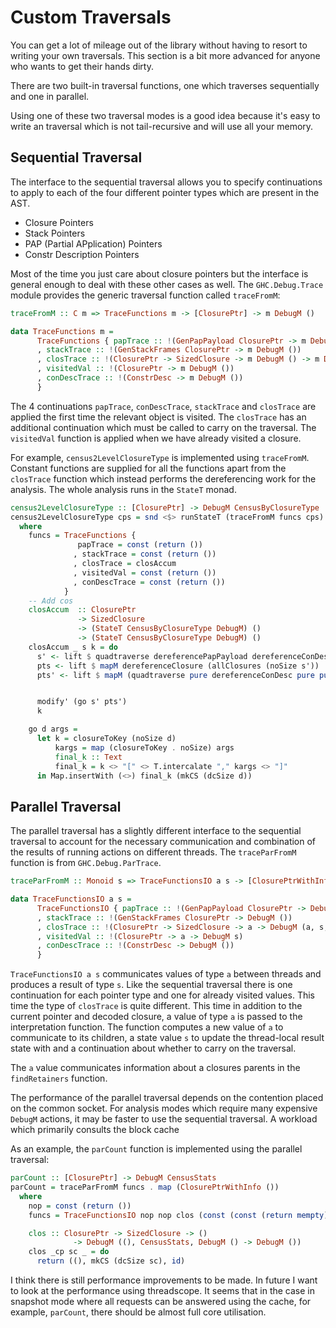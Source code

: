 # Custom Traversals

You can get a lot of mileage out of the library without having to resort to writing
your own traversals. This section is a bit more advanced for anyone who wants to
get their hands dirty.

There are two built-in traversal functions, one which traverses sequentially
and one in parallel.

Using one of these two traversal modes is a good idea because it's easy to
write an traversal which is not tail-recursive and will use all your memory.

## Sequential Traversal

The interface to the sequential traversal allows you to specify continuations
to apply to each of the four different pointer types which are present in the AST.

* Closure Pointers
* Stack Pointers
* PAP (Partial APplication) Pointers
* Constr Description Pointers

Most of the time you just care about closure pointers but the interface is general
enough to deal with these other cases as well. The `GHC.Debug.Trace` module provides
the generic traversal function called `traceFromM`:

```haskell
traceFromM :: C m => TraceFunctions m -> [ClosurePtr] -> m DebugM ()

data TraceFunctions m =
      TraceFunctions { papTrace :: !(GenPapPayload ClosurePtr -> m DebugM ())
      , stackTrace :: !(GenStackFrames ClosurePtr -> m DebugM ())
      , closTrace :: !(ClosurePtr -> SizedClosure -> m DebugM () -> m DebugM ())
      , visitedVal :: !(ClosurePtr -> m DebugM ())
      , conDescTrace :: !(ConstrDesc -> m DebugM ())
      }
```

The 4 continuations `papTrace`, `conDescTrace`, `stackTrace` and `closTrace` are
applied the first time the relevant object is visited. The `closTrace` has an
additional continuation which must be called to carry on the traversal.
The `visitedVal` function is applied when we have already visited a closure.

For example, `census2LevelClosureType` is implemented using `traceFromM`.
Constant functions are supplied for all the functions apart from the `closTrace` function
which instead performs the dereferencing work for the analysis. The whole analysis
runs in the `StateT` monad.

```haskell
census2LevelClosureType :: [ClosurePtr] -> DebugM CensusByClosureType
census2LevelClosureType cps = snd <$> runStateT (traceFromM funcs cps) Map.empty
  where
    funcs = TraceFunctions {
               papTrace = const (return ())
              , stackTrace = const (return ())
              , closTrace = closAccum
              , visitedVal = const (return ())
              , conDescTrace = const (return ())
            }
    -- Add cos
    closAccum  :: ClosurePtr
               -> SizedClosure
               -> (StateT CensusByClosureType DebugM) ()
               -> (StateT CensusByClosureType DebugM) ()
    closAccum _ s k = do
      s' <- lift $ quadtraverse dereferencePapPayload dereferenceConDesc dereferenceStack pure s
      pts <- lift $ mapM dereferenceClosure (allClosures (noSize s'))
      pts' <- lift $ mapM (quadtraverse pure dereferenceConDesc pure pure) pts


      modify' (go s' pts')
      k

    go d args =
      let k = closureToKey (noSize d)
          kargs = map (closureToKey . noSize) args
          final_k :: Text
          final_k = k <> "[" <> T.intercalate "," kargs <> "]"
      in Map.insertWith (<>) final_k (mkCS (dcSize d))
```

## Parallel Traversal

The parallel traversal has a slightly different interface to the sequential traversal
to account for the necessary communication and combination of the results of
running actions on different threads. The `traceParFromM` function is from `GHC.Debug.ParTrace`.

```haskell
traceParFromM :: Monoid s => TraceFunctionsIO a s -> [ClosurePtrWithInfo a] -> DebugM s

data TraceFunctionsIO a s =
      TraceFunctionsIO { papTrace :: !(GenPapPayload ClosurePtr -> DebugM ())
      , stackTrace :: !(GenStackFrames ClosurePtr -> DebugM ())
      , closTrace :: !(ClosurePtr -> SizedClosure -> a -> DebugM (a, s, DebugM () -> DebugM ()))
      , visitedVal :: !(ClosurePtr -> a -> DebugM s)
      , conDescTrace :: !(ConstrDesc -> DebugM ())
      }
```

`TraceFunctionsIO a s` communicates values of type `a` between threads and produces
a result of type `s`.
Like the sequential traversal there is one continuation for each pointer type
and one for already visited values. This time the type of `closTrace` is quite
different. This time in addition to the current pointer and decoded closure, a
value of type `a` is passed to the interpretation function. The function computes
a new value of `a` to communicate to its children, a state value `s` to update the
thread-local result state with and a continuation about whether to carry on the traversal.

The `a` value communicates information about a closures parents in the `findRetainers`
function.


The performance of the parallel traversal depends on the contention placed on the
common socket. For analysis modes which require many expensive `DebugM` actions, it
may be faster to use the sequential traversal. A workload which primarily consults the
block cache

As an example, the `parCount` function is implemented using the parallel traversal:

```haskell
parCount :: [ClosurePtr] -> DebugM CensusStats
parCount = traceParFromM funcs . map (ClosurePtrWithInfo ())
  where
    nop = const (return ())
    funcs = TraceFunctionsIO nop nop clos (const (const (return mempty))) nop

    clos :: ClosurePtr -> SizedClosure -> ()
              -> DebugM ((), CensusStats, DebugM () -> DebugM ())
    clos _cp sc _ = do
      return ((), mkCS (dcSize sc), id)
```

I think there is still performance improvements to be made. In future I want to look
at the performance using threadscope. It seems that in the case in snapshot mode where all requests can
be answered using the cache, for example, `parCount`, there should be almost full core utilisation.
